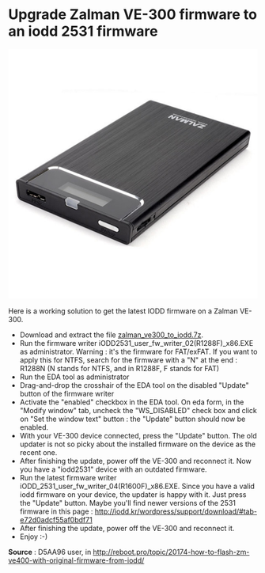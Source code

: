 # Upgrade Zalman VE-300 firmware to an iodd 2531 firmware

![Zalman VE-300](https://raw.githubusercontent.com/brahimmachkouri/ioddfirmware/master/LD0003234649_2.jpg)

Here is a working solution to get the latest IODD firmware on a Zalman VE-300.

- Download and extract the file [zalman_ve300_to_iodd.7z](https://github.com/brahimmachkouri/ioddfirmware/raw/master/zalman_ve300_to_iodd.7z).
- Run the firmware writer iODD2531_user_fw_writer_02(R1288F)_x86.EXE as administrator. Warning : it's the firmware for FAT/exFAT. If you want to apply this for NTFS, search for the firmware with a "N" at the end : R1288N (N stands for NTFS, and in R1288F, F stands for FAT)
- Run the EDA tool as administrator
- Drag-and-drop the crosshair of the EDA tool on the disabled "Update" button of the firmware writer
- Activate the "enabled" checkbox in the EDA tool. On eda  form, in the "Modify window" tab, uncheck the "WS_DISABLED" check box and click on "Set the window text" button : the "Update" button should now be enabled. 
- With your VE-300 device connected, press the "Update" button. The old updater is not so picky about the installed firmware on the device as the recent one.
- After finishing the update, power off the VE-300 and reconnect it. Now you have a "iodd2531" device with an outdated firmware.
- Run the latest firmware writer iODD_2531_user_fw_writer_04(R1600F)_x86.EXE. Since you have a valid iodd firmware on your device, the updater is happy with it. Just press the "Update" button. Maybe you'll find newer versions of the 2531 firmware in this page : http://iodd.kr/wordpress/support/download/#tab-e72d0adcf55af0bdf71
- After finishing the update, power off the VE-300 and reconnect it. 
- Enjoy :-)

**Source** : D5AA96 user, in http://reboot.pro/topic/20174-how-to-flash-zm-ve400-with-original-firmware-from-iodd/
